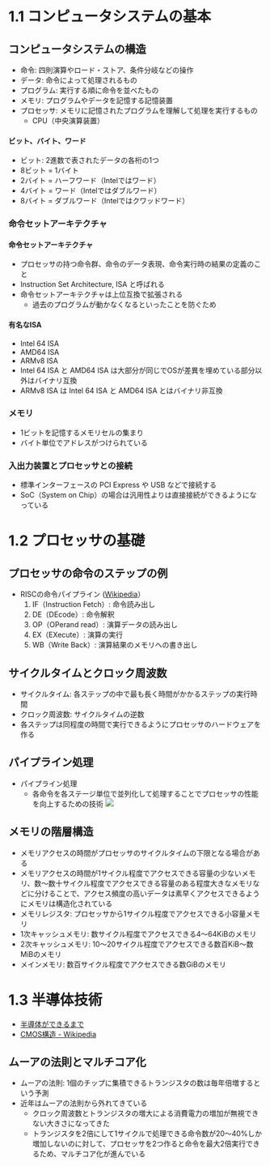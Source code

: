 # 1.1 コンピュータシステムの基本

## コンピュータシステムの構造

* 命令: 四則演算やロード・ストア、条件分岐などの操作
* データ: 命令によって処理されるもの
* プログラム: 実行する順に命令を並べたもの
* メモリ: プログラムやデータを記憶する記憶装置
* プロセッサ: メモリに記憶されたプログラムを理解して処理を実行するもの
  - CPU（中央演算装置）

#### ビット、バイト、ワード

* ビット: 2進数で表されたデータの各桁の1つ
* 8ビット = 1バイト
* 2バイト = ハーフワード（Intelではワード）
* 4バイト = ワード（Intelではダブルワード）
* 8バイト = ダブルワード（Intelではクワッドワード）

### 命令セットアーキテクチャ

#### 命令セットアーキテクチャ

* プロセッサの持つ命令群、命令のデータ表現、命令実行時の結果の定義のこと
* Instruction Set Architecture, ISA と呼ばれる
* 命令セットアーキテクチャは上位互換で拡張される
  - 過去のプログラムが動かなくなるといったことを防ぐため

#### 有名なISA

* Intel 64 ISA
* AMD64 ISA
* ARMv8 ISA
* Intel 64 ISA と AMD64 ISA は大部分が同じでOSが差異を埋めている部分以外はバイナリ互換
* ARMv8 ISA は Intel 64 ISA と AMD64 ISA とはバイナリ非互換

### メモリ

* 1ビットを記憶するメモリセルの集まり
* バイト単位でアドレスがつけられている

### 入出力装置とプロセッサとの接続

* 標準インターフェースの PCI Express や USB などで接続する
* SoC（System on Chip）の場合は汎用性よりは直接接続ができるようになっている


# 1.2 プロセッサの基礎

## プロセッサの命令のステップの例

* RISCの命令パイプライン ([Wikipedia](https://ja.wikipedia.org/wiki/%E5%91%BD%E4%BB%A4%E3%83%91%E3%82%A4%E3%83%97%E3%83%A9%E3%82%A4%E3%83%B3)）
  1. IF（Instruction Fetch）: 命令読み出し
  2. DE（DEcode）: 命令解釈
  3. OP（OPerand read）: 演算データの読み出し
  4. EX（EXecute）: 演算の実行
  5. WB（Write Back）: 演算結果のメモリへの書き出し

## サイクルタイムとクロック周波数

* サイクルタイム: 各ステップの中で最も長く時間がかかるステップの実行時間
* クロック周波数: サイクルタイムの逆数
* 各ステップは同程度の時間で実行できるようにプロセッサのハードウェアを作る

## パイプライン処理

* パイプライン処理
  - 各命令を各ステージ単位で並列化して処理することでプロセッサの性能を向上するための技術
![](https://upload.wikimedia.org/wikipedia/commons/6/67/5_Stage_Pipeline.svg)

## メモリの階層構造

* メモリアクセスの時間がプロセッサのサイクルタイムの下限となる場合がある
* メモリアクセスの時間が1サイクル程度でアクセスできる容量の少ないメモリ、数〜数十サイクル程度でアクセスできる容量のある程度大きなメモリなどに分けることで、アクセス頻度の高いデータは素早くアクセスできるようにメモリは構造化されている
* メモリレジスタ: プロセッサから1サイクル程度でアクセスできる小容量メモリ
* 1次キャッシュメモリ: 数サイクル程度でアクセスできる4〜64KiBのメモリ
* 2次キャッシュメモリ: 10〜20サイクル程度でアクセスできる数百KiB〜数MiBのメモリ
* メインメモリ: 数百サイクル程度でアクセスできる数GiBのメモリ

# 1.3 半導体技術

* [半導体ができるまで](http://japan.renesas.com/company_info/fab/line/line3.html)
* [CMOS構造 - Wikipedia](https://ja.wikipedia.org/wiki/CMOS)

## ムーアの法則とマルチコア化

* ムーアの法則: 1個のチップに集積できるトランジスタの数は毎年倍増するという予測
* 近年はムーアの法則から外れてきている
  - クロック周波数とトランジスタの増大による消費電力の増加が無視できない大きさになってきた
  - トランジスタを2倍にして1サイクルで処理できる命令数が20〜40%しか増加しないのに対して、プロセッサを2つ作ると命令を最大2倍実行できるため、マルチコア化が進んでいる
